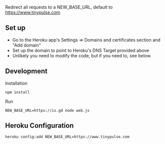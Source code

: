 Redirect all requests to a NEW_BASE_URL, default to https://www.tinypulse.com

## Set up

- Go to the Heroku app's Settings => Domains and certificates section and "Add domain"
- Set up the domain to point to Heroku's DNS Target provided above
- Unlikely you need to modify the code, but if you need to, see below.

## Development

Installation

```
npm install
```

Run

```
NEW_BASE_URL=https://is.gd node web.js
```

## Heroku Configuration

```
heroku config:add NEW_BASE_URL=https://www.tinypulse.com
```
